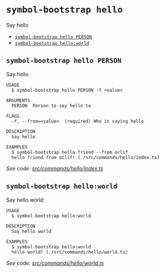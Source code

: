 # `symbol-bootstrap hello`

Say hello

- [`symbol-bootstrap hello PERSON`](#symbol-bootstrap-hello-person)
- [`symbol-bootstrap hello:world`](#symbol-bootstrap-helloworld)

## `symbol-bootstrap hello PERSON`

Say hello

```
USAGE
  $ symbol-bootstrap hello PERSON -f <value>

ARGUMENTS
  PERSON  Person to say hello to

FLAGS
  -f, --from=<value>  (required) Who is saying hello

DESCRIPTION
  Say hello

EXAMPLES
  $ symbol-bootstrap hello friend --from oclif
  hello friend from oclif! (./src/commands/hello/index.ts)
```

_See code: [src/commands/hello/index.ts](https://github.com/nemneshia/symbol-bootstrap/blob/v2.0.0/src/commands/hello/index.ts)_

## `symbol-bootstrap hello:world`

Say hello world

```
USAGE
  $ symbol-bootstrap hello:world

DESCRIPTION
  Say hello world

EXAMPLES
  $ symbol-bootstrap hello:world
  hello world! (./src/commands/hello/world.ts)
```

_See code: [src/commands/hello/world.ts](https://github.com/nemneshia/symbol-bootstrap/blob/v2.0.0/src/commands/hello/world.ts)_
